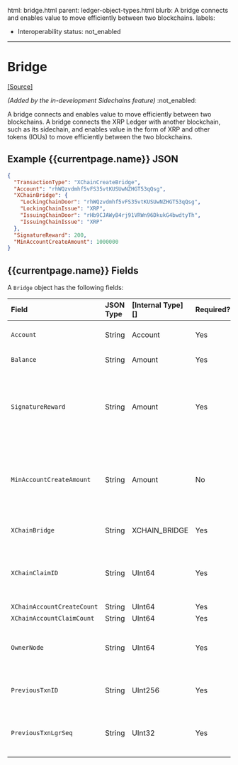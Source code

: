 html: bridge.html
parent: ledger-object-types.html
blurb: A bridge connects and enables value to move efficiently between two blockchains. 
labels:
  - Interoperability
status: not_enabled
---
# Bridge
[[Source]](https://github.com/seelabs/rippled/blob/xchain/src/ripple/protocol/impl/LedgerFormats.cpp#L265-L279 "Source")

 _(Added by the in-development Sidechains feature)_ :not_enabled:

A bridge connects and enables value to move efficiently between two blockchains. A bridge connects the XRP Ledger with another blockchain, such as its sidechain, and enables value in the form of XRP and other tokens (IOUs) to move efficiently between the two blockchains.


## Example {{currentpage.name}} JSON

```json
{
  "TransactionType": "XChainCreateBridge",
  "Account": "rhWQzvdmhf5vFS35vtKUSUwNZHGT53qQsg",
  "XChainBridge": {
    "LockingChainDoor": "rhWQzvdmhf5vFS35vtKUSUwNZHGT53qQsg",
    "LockingChainIssue": "XRP",
    "IssuingChainDoor": "rHb9CJAWyB4rj91VRWn96DkukG4bwdtyTh",
    "IssuingChainIssue": "XRP"
  },
  "SignatureReward": 200,
  "MinAccountCreateAmount": 1000000
}
```

## {{currentpage.name}} Fields



A `Bridge` object has the following fields:

| Field               | JSON Type        | [Internal Type][] | Required? | Description     |
|:--------------------|:-----------------|:------------------|:----------|:----------------|
| `Account`           | String           | Account           | Yes       | The sender of the Check. Cashing the Check debits this address's balance. |
| `Balance`           | String           | Amount            | Yes       | Balance in the sender's account. |
| `SignatureReward`   | String           | Amount            | Yes       | The total amount, in XRP, to be rewarded for providing a signature for cross-chain transfer or for signing for the cross-chain reward. This amount will be split among the signers. |
| `MinAccountCreateAmount` | String      | Amount            | No        | The minimum amount, in XRP, required for a `XChainCreateAccountCommit` transaction. This is only applicable for XRP-XRP bridges and transactions fail if this field is not present.  |
| `XChainBridge`      | String           | XCHAIN_BRIDGE     | Yes       | The bridge for which the witness is attesting transactions. |
| `XChainClaimID`     | String           | UInt64            | Yes       | The cross-chain claim ID that is used for a cross-chain transfer. A cross-chain claim ID represents *one* cross-chain transfer of value.  |
| `XChainAccountCreateCount` | String    | UInt64            | Yes       |  |
| `XChainAccountClaimCount` | String     | UInt64            | Yes       |  |
| `OwnerNode`         | String           | UInt64            | Yes       | Internal bookkeeping, indicating the page inside the owner directory where this object is being tracked. |
| `PreviousTxnID`     | String           | UInt256           | Yes       | The identifying hash of the transaction that most recently modified this object. |
| `PreviousTxnLgrSeq` | String           | UInt32            | Yes       | The [index of the ledger][Ledger Index] that contains the transaction that most recently modified this object. |